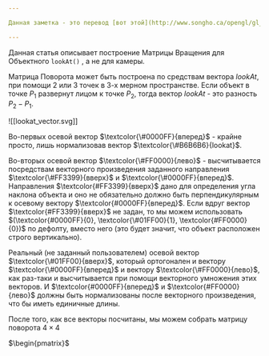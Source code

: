 ```yaml
---

Данная заметка - это перевод [вот этой](http://www.songho.ca/opengl/gl_lookattoaxes.html) статьи

---
```


Данная статья описывает построение Матрицы Вращения для Объектного `lookAt()` , а не для камеры.

Матрица Поворота может быть построена по средствам вектора $lookAt$﻿, при помощи 2 или 3 точек в 3-х мерном пространстве. Если объект в точке $P_{1}$﻿ развернут лицом к точке $P_{2}$﻿, тогда вектор $lookAt$﻿ - это разность $P_{2} - P_{1}$﻿.

![[lookat_vector.svg]]

Во-первых осевой вектор $\textcolor{\#0000FF}{вперед}$﻿ - крайне просто, лишь нормализовав вектор $\textcolor{\#B6B6B6}{lookat}$﻿.

Во-вторых осевой вектор $\textcolor{\#FF0000}{лево}$﻿ - высчитывается посредствам векторного произведения заданного направления $\textcolor{\#FF3399}{вверх}$﻿ и $\textcolor{\#0000FF}{вперед}$﻿. Направления $\textcolor{#FF3399}{вверх}$﻿ дано для определения угла наклона объекта и оно не обязательно должно быть перпендикулярным к осевому вектору $\textcolor{#0000FF}{вперед}$﻿. Если вдруг вектор $\textcolor{#FF3399}{вверх}$﻿ не задан, то мы можем использовать $(\textcolor{#0000FF}{0}, \textcolor{\#01FF00}{1}, \textcolor{#FF0000}{0})$﻿ по дефолту, вместо него (это будет значит, что объект расположен строго вертикально).

Реальный (не заданный пользователем) осевой вектор $\textcolor{\#01FF00}{вверх}$﻿, который ортогонален и вектору $\textcolor{\#0000FF}{вперед}$﻿ и вектору $\textcolor{\#FF0000}{лево}$﻿, как раз-таки и высчитывается при помощи векторного умножения этих векторов. И $\textcolor{#0000FF}{вперед}$﻿ и $\textcolor{#FF0000}{лево}$﻿ должны быть нормализованы после векторного произведения, что бы иметь единичные длины.

После того, как все векторы посчитаны, мы можем собрать матрицу поворота $4\times4$﻿

$\begin{pmatrix}$